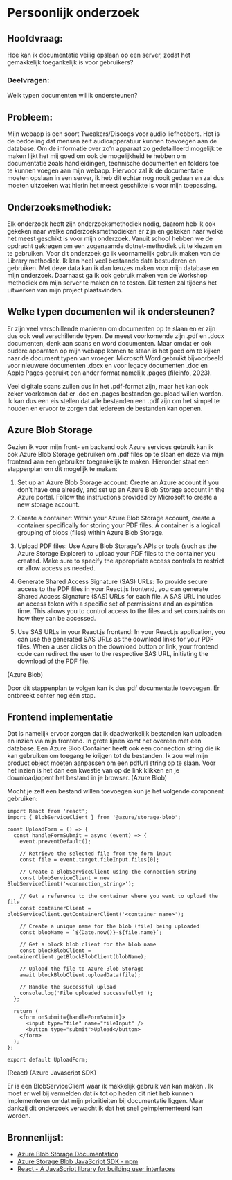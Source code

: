 # Persoonlijk onderzoek

## Hoofdvraag:

Hoe kan ik documentatie veilig opslaan op een server, zodat het gemakkelijk toegankelijk is voor gebruikers?

### Deelvragen:

Welk typen documenten wil ik ondersteunen?

## Probleem:

Mijn webapp is een soort Tweakers/Discogs voor audio liefhebbers. Het is de bedoeling dat
mensen zelf audioapparatuur kunnen toevoegen aan de database. Om de informatie over zo’n
apparaat zo gedetailleerd mogelijk te maken lijkt het mij goed om ook de mogelijkheid te hebben
om documentatie zoals handleidingen, technische documenten en folders toe te kunnen voegen aan
mijn webapp. Hiervoor zal ik de documentatie moeten opslaan in een server, ik heb dit echter nog
nooit gedaan en zal dus moeten uitzoeken wat hierin het meest geschikte is voor mijn toepassing.


## Onderzoeksmethodiek:
Elk onderzoek heeft zijn onderzoeksmethodiek nodig, daarom heb ik ook gekeken naar
welke onderzoeksmethodieken er zijn en gekeken naar welke het meest geschikt is voor mijn
onderzoek. Vanuit school hebben we de opdracht gekregen om een zogenaamde dotnet-methodiek
uit te kiezen en te gebruiken. Voor dit onderzoek ga ik voornamelijk gebruik maken van de Library
methodiek. Ik kan heel veel bestaande data bestuderen en gebruiken. Met deze data kan ik dan
keuzes maken voor mijn database en mijn onderzoek. Daarnaast ga ik ook gebruik maken van de
Workshop methodiek om mijn server te maken en te testen. Dit testen zal tijdens het uitwerken van mijn project plaatsvinden.


## Welke typen documenten wil ik ondersteunen?

Er zijn veel verschillende manieren om documenten op te slaan en er zijn dus ook veel
verschillende typen. De meest voorkomende zijn .pdf en .docx documenten, denk aan scans en word
documenten. Maar omdat er ook oudere apparaten op mijn webapp komen te staan is het goed om
te kijken naar de document typen van vroeger. Microsoft Word gebruikt bijvoorbeeld voor nieuwere
documenten .docx en voor legacy documenten .doc en Apple Pages gebruikt een ander format
namelijk .pages (fileinfo, 2023). 

Veel digitale scans zullen dus in het .pdf-format zijn, maar het kan ook zeker voorkomen dat
er .doc en .pages bestanden geupload willen worden. Ik kan dus een eis stellen dat alle bestanden
een .pdf zijn om het simpel te houden en ervoor te zorgen dat iedereen de bestanden kan openen.

## Azure Blob Storage

Gezien ik voor mijn front- en backend ook Azure services gebruik kan ik ook Azure Blob Storage gebruiken om .pdf files op te slaan en deze via mijn frontend aan een gebruiker toegankelijk te maken. Hieronder staat een stappenplan om dit mogelijk te maken:

1. Set up an Azure Blob Storage account: Create an Azure account if you don't have one already, and set up an Azure Blob Storage account in the Azure portal. Follow the instructions provided by Microsoft to create a new storage account.

2. Create a container: Within your Azure Blob Storage account, create a container specifically for storing your PDF files. A container is a logical grouping of blobs (files) within Azure Blob Storage.

3. Upload PDF files: Use Azure Blob Storage's APIs or tools (such as the Azure Storage Explorer) to upload your PDF files to the container you created. Make sure to specify the appropriate access controls to restrict or allow access as needed.

4. Generate Shared Access Signature (SAS) URLs: To provide secure access to the PDF files in your React.js frontend, you can generate Shared Access Signature (SAS) URLs for each file. A SAS URL includes an access token with a specific set of permissions and an expiration time. This allows you to control access to the files and set constraints on how they can be accessed.

5. Use SAS URLs in your React.js frontend: In your React.js application, you can use the generated SAS URLs as the download links for your PDF files. When a user clicks on the download button or link, your frontend code can redirect the user to the respective SAS URL, initiating the download of the PDF file.

(Azure Blob)

Door dit stappenplan te volgen kan ik dus pdf documentatie toevoegen. Er ontbreekt echter nog één stap.

## Frontend implementatie

Dat is namelijk ervoor zorgen dat ik daadwerkelijk bestanden kan uploaden en inzien via mijn frontend. In grote lijnen komt het overeen met een database. Een Azure Blob Container heeft ook een connection string die ik kan gebruiken om toegang te krijgen tot de bestanden. Ik zou wel mijn product object moeten aanpassen om een pdfUrl string op te slaan. Voor het inzien is het dan een kwestie van op de link klikken en je download/opent het bestand in je browser. (Azure Blob)

Mocht je zelf een bestand willen toevoegen kun je het volgende component gebruiken:

```
import React from 'react';
import { BlobServiceClient } from '@azure/storage-blob';

const UploadForm = () => {
  const handleFormSubmit = async (event) => {
    event.preventDefault();

    // Retrieve the selected file from the form input
    const file = event.target.fileInput.files[0];

    // Create a BlobServiceClient using the connection string
    const blobServiceClient = new BlobServiceClient('<connection_string>');

    // Get a reference to the container where you want to upload the file
    const containerClient = blobServiceClient.getContainerClient('<container_name>');

    // Create a unique name for the blob (file) being uploaded
    const blobName = `${Date.now()}-${file.name}`;

    // Get a block blob client for the blob name
    const blockBlobClient = containerClient.getBlockBlobClient(blobName);

    // Upload the file to Azure Blob Storage
    await blockBlobClient.uploadData(file);

    // Handle the successful upload
    console.log('File uploaded successfully!');
  };

  return (
    <form onSubmit={handleFormSubmit}>
      <input type="file" name="fileInput" />
      <button type="submit">Upload</button>
    </form>
  );
};

export default UploadForm;

```
(React) (Azure Javascript SDK)

Er is een BlobServiceClient waar ik makkelijk gebruik van kan maken . Ik moet er wel bij vermelden dat ik tot op heden dit niet heb kunnen implementeren omdat mijn prioritieiten bij documentatie liggen. Maar dankzij dit onderzoek verwacht ik dat het snel geimplementeerd kan worden.

## Bronnenlijst:

- [Azure Blob Storage Documentation](https://docs.microsoft.com/en-us/azure/storage/blobs/)
- [Azure Storage Blob JavaScript SDK - npm](https://www.npmjs.com/package/@azure/storage-blob)
- [React - A JavaScript library for building user interfaces](https://reactjs.org/)
